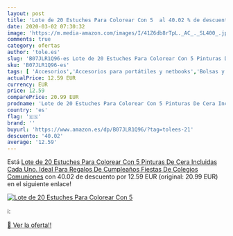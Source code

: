 ```yaml
---
layout: post
title: 'Lote de 20 Estuches Para Colorear Con 5  al 40.02 % de descuento'
date: 2020-03-02 07:30:32
image: 'https://m.media-amazon.com/images/I/41Z6db8rTpL._AC_._SL400_.jpg'
comments: true
category: ofertas
author: 'tole.es'
slug: 'B07JLR1Q96-es Lote de 20 Estuches Para Colorear Con 5 Pinturas De Cera...'
sku: 'B07JLR1Q96-es'
tags: [ 'Accesorios','Accesorios para portátiles y netbooks','Bolsas y fundas para portátiles y netbooks','Informática','Mochilas para portátiles y netbooks','colorear', ]
actualPrice: 12.59 EUR
currency: EUR
price: 12.59
comparePrice: 20.99 EUR
prodname: 'Lote de 20 Estuches Para Colorear Con 5 Pinturas De Cera Incluidas Cada Uno. Ideal Para Regalos De Cumpleaños  Fiestas De Colegios  Comuniones'
country: 'es'
flag: '🇪🇸'
brand: ''
buyurl: 'https://www.amazon.es/dp/B07JLR1Q96/?tag=tolees-21'
descuento: '40.02'
average: '12.59'
---
```


Está [Lote de 20 Estuches Para Colorear Con 5 Pinturas De Cera Incluidas Cada Uno. Ideal Para Regalos De Cumpleaños  Fiestas De Colegios  Comuniones](https://www.amazon.es/dp/B07JLR1Q96/?tag=tolees-21) con 40.02 de descuento por 12.59 EUR (original: 20.99 EUR) en el siguiente enlace!

[![Lote de 20 Estuches Para Colorear Con 5 ](https://m.media-amazon.com/images/I/41Z6db8rTpL._AC_._SL400_.jpg)](https://www.amazon.es/dp/B07JLR1Q96/?tag=tolees-21)

ℹ️:


[🛒 Ver la oferta!!](https://www.amazon.es/dp/B07JLR1Q96/?tag=tolees-21)
